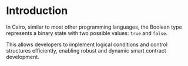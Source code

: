 
# Introduction

In Cairo, similar to most other programming languages, the Boolean type represents a binary state with two possible values: `true` and `false`.

This allows developers to implement logical conditions and control structures efficiently, enabling robust and dynamic smart contract development.
